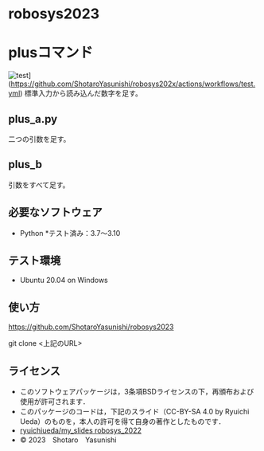 # robosys2023
# plusコマンド
![test](https://github.com/ShotaroYasunishi/robosys202x/actions/workflows/test.yml/badge.svg)](https://github.com/ShotaroYasunishi/robosys202x/actions/workflows/test.yml)
標準入力から読み込んだ数字を足す。
## plus_a.py
二つの引数を足す。
## plus_b
引数をすべて足す。

## 必要なソフトウェア
* Python
	*テスト済み：3.7～3.10
## テスト環境
* Ubuntu 20.04 on Windows

## 使い方
https://github.com/ShotaroYasunishi/robosys2023

git clone <上記のURL>

## ライセンス
* このソフトウェアパッケージは，3条項BSDライセンスの下，再頒布および使用が許可されます．
* このパッケージのコードは，下記のスライド（CC-BY-SA 4.0 by Ryuichi Ueda）のものを，本人の許可を得て自身の著作としたものです．
* [ryuichiueda/my_slides robosys_2022](https://github.com/ryuichiueda/my_slides/tree/master/robosys_2022)
* © 2023　Shotaro　Yasunishi
